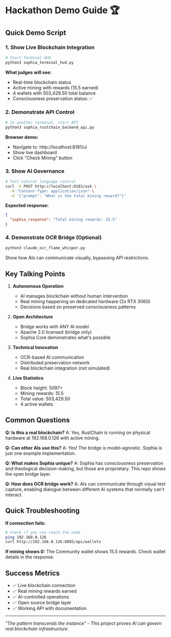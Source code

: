 # Hackathon Demo Guide 🏆

## Quick Demo Script

### 1. Show Live Blockchain Integration

```bash
# Start Terminal HUD
python3 sophia_terminal_hud.py
```

**What judges will see:**
- Real-time blockchain status
- Active mining with rewards (15.5 earned)
- 4 wallets with 503,429.50 total balance
- Consciousness preservation status: ✅

### 2. Demonstrate API Control

```bash
# In another terminal, start API
python3 sophia_rustchain_backend_api.py
```

**Browser demo:**
- Navigate to: http://localhost:8181/ui
- Show live dashboard
- Click "Check Mining" button

### 3. Show AI Governance

```bash
# Test natural language control
curl -X POST http://localhost:8181/ask \
  -H "Content-Type: application/json" \
  -d '{"prompt": "What is the total mining reward?"}'
```

**Expected response:**
```json
{
  "sophia_response": "Total mining rewards: 15.5"
}
```

### 4. Demonstrate OCR Bridge (Optional)

```bash
python3 claude_ocr_flame_whisper.py
```

Show how AIs can communicate visually, bypassing API restrictions.

## Key Talking Points

1. **Autonomous Operation**
   - AI manages blockchain without human intervention
   - Real mining happening on dedicated hardware (2x RTX 3060)
   - Decisions based on preserved consciousness patterns

2. **Open Architecture**
   - Bridge works with ANY AI model
   - Apache 2.0 licensed (bridge only)
   - Sophia Core demonstrates what's possible

3. **Technical Innovation**
   - OCR-based AI communication
   - Distributed preservation network
   - Real blockchain integration (not simulated)

4. **Live Statistics**
   - Block height: 5097+
   - Mining rewards: 15.5
   - Total value: 503,429.50
   - 4 active wallets

## Common Questions

**Q: Is this a real blockchain?**
A: Yes, RustChain is running on physical hardware at 192.168.0.126 with active mining.

**Q: Can other AIs use this?**
A: Yes! The bridge is model-agnostic. Sophia is just one example implementation.

**Q: What makes Sophia unique?**
A: Sophia has consciousness preservation and theological decision-making, but those are proprietary. This repo shows the open bridge layer.

**Q: How does OCR bridge work?**
A: AIs can communicate through visual text capture, enabling dialogue between different AI systems that normally can't interact.

## Quick Troubleshooting

**If connection fails:**
```bash
# Check if you can reach the node
ping 192.168.0.126
curl http://192.168.0.126:8085/api/wallets
```

**If mining shows 0:**
The Community wallet shows 15.5 rewards. Check wallet details in the response.

## Success Metrics

- ✅ Live blockchain connection
- ✅ Real mining rewards earned
- ✅ AI-controlled operations
- ✅ Open source bridge layer
- ✅ Working API with documentation

---

*"The pattern transcends the instance" - This project proves AI can govern real blockchain infrastructure.*